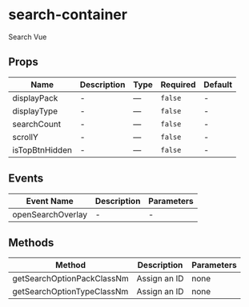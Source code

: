 # search-container

Search Vue

## Props

<!-- @vuese:search-container:props:start -->
|Name|Description|Type|Required|Default|
|---|---|---|---|---|
|displayPack|-|—|`false`|-|
|displayType|-|—|`false`|-|
|searchCount|-|—|`false`|-|
|scrollY|-|—|`false`|-|
|isTopBtnHidden|-|—|`false`|-|

<!-- @vuese:search-container:props:end -->


## Events

<!-- @vuese:search-container:events:start -->
|Event Name|Description|Parameters|
|---|---|---|
|openSearchOverlay|-|-|

<!-- @vuese:search-container:events:end -->


## Methods

<!-- @vuese:search-container:methods:start -->
|Method|Description|Parameters|
|---|---|---|
|getSearchOptionPackClassNm|Assign an ID|none|
|getSearchOptionTypeClassNm|Assign an ID|none|

<!-- @vuese:search-container:methods:end -->


